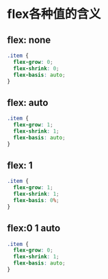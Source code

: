 # flex各种值的含义


## flex: none

```css
.item {
  flex-grow: 0;
  flex-shrink: 0;
  flex-basis: auto;
}
```


## flex: auto

```css
.item {
  flex-grow: 1;
  flex-shrink: 1;
  flex-basis: auto;
}
```

## flex: 1

```css
.item {
  flex-grow: 1;
  flex-shrink: 1;
  flex-basis: 0%;
}
```

## flex:0 1 auto

```css
.item {
  flex-grow: 0;
  flex-shrink: 1;
  flex-basis: auto;
}
```
